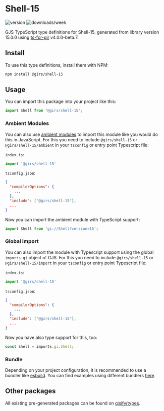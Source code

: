 
# Shell-15

![version](https://img.shields.io/npm/v/@girs/shell-15)
![downloads/week](https://img.shields.io/npm/dw/@girs/shell-15)


GJS TypeScript type definitions for Shell-15, generated from library version 15.0.0 using [ts-for-gir](https://github.com/gjsify/ts-for-gir) v4.0.0-beta.7.


## Install

To use this type definitions, install them with NPM:
```bash
npm install @girs/shell-15
```

## Usage

You can import this package into your project like this:
```ts
import Shell from '@girs/shell-15';
```

### Ambient Modules

You can also use [ambient modules](https://github.com/gjsify/ts-for-gir/tree/main/packages/cli#ambient-modules) to import this module like you would do this in JavaScript.
For this you need to include `@girs/shell-15` or `@girs/shell-15/ambient` in your `tsconfig` or entry point Typescript file:

`index.ts`:
```ts
import '@girs/shell-15'
```

`tsconfig.json`:
```json
{
  "compilerOptions": {
    ...
  },
  "include": ["@girs/shell-15"],
  ...
}
```

Now you can import the ambient module with TypeScript support: 

```ts
import Shell from 'gi://Shell?version=15';
```

### Global import

You can also import the module with Typescript support using the global `imports.gi` object of GJS.
For this you need to include `@girs/shell-15` or `@girs/shell-15/import` in your `tsconfig` or entry point Typescript file:

`index.ts`:
```ts
import '@girs/shell-15'
```

`tsconfig.json`:
```json
{
  "compilerOptions": {
    ...
  },
  "include": ["@girs/shell-15"],
  ...
}
```

Now you have also type support for this, too:

```ts
const Shell = imports.gi.Shell;
```

### Bundle

Depending on your project configuration, it is recommended to use a bundler like [esbuild](https://esbuild.github.io/). You can find examples using different bundlers [here](https://github.com/gjsify/ts-for-gir/tree/main/examples).

## Other packages

All existing pre-generated packages can be found on [gjsify/types](https://github.com/gjsify/types).

